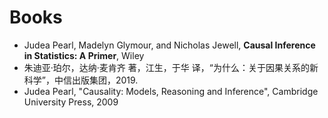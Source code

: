 # Books
+ Judea Pearl, Madelyn Glymour, and Nicholas Jewell, **Causal Inference in Statistics: A Primer**, Wiley
+ 朱迪亚·珀尔，达纳·麦肯齐 著，江生，于华 译，“为什么：关于因果关系的新科学”，中信出版集团，2019.
+ Judea Pearl, "Causality: Models, Reasoning and Inference", Cambridge University Press, 2009